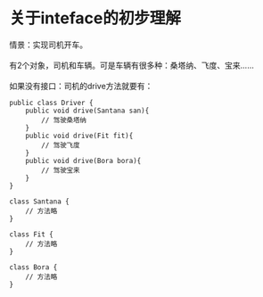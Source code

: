 <h1>关于inteface的初步理解</h1>
情景：实现司机开车。</br>
</br>
有2个对象，司机和车辆。可是车辆有很多种：桑塔纳、飞度、宝来......</br>
</br>
如果没有接口：司机的drive方法就要有：</br>

```
public class Driver {
    public void drive(Santana san){
        // 驾驶桑塔纳
    } 
    public void drive(Fit fit){
        // 驾驶飞度
    } 
    public void drive(Bora bora){
        // 驾驶宝来
    } 
}

class Santana {
    // 方法略
}

class Fit {
    // 方法略
}

class Bora {
    // 方法略
}
```
